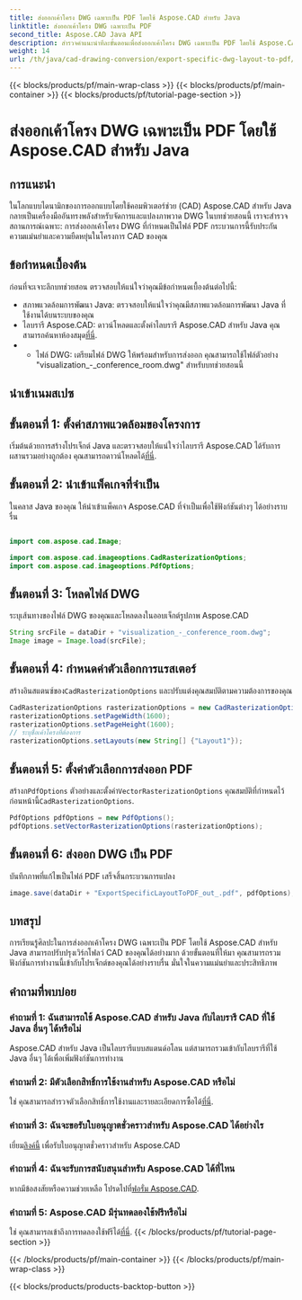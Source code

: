 ```yaml
---
title: ส่งออกเค้าโครง DWG เฉพาะเป็น PDF โดยใช้ Aspose.CAD สำหรับ Java
linktitle: ส่งออกเค้าโครง DWG เฉพาะเป็น PDF
second_title: Aspose.CAD Java API
description: สำรวจคำแนะนำทีละขั้นตอนเพื่อส่งออกเค้าโครง DWG เฉพาะเป็น PDF โดยใช้ Aspose.CAD สำหรับ Java เพิ่มประสิทธิภาพเวิร์กโฟลว์ CAD ของคุณได้อย่างง่ายดาย
weight: 14
url: /th/java/cad-drawing-conversion/export-specific-dwg-layout-to-pdf/
---
```


{{< blocks/products/pf/main-wrap-class >}}
{{< blocks/products/pf/main-container >}}
{{< blocks/products/pf/tutorial-page-section >}}

# ส่งออกเค้าโครง DWG เฉพาะเป็น PDF โดยใช้ Aspose.CAD สำหรับ Java

## การแนะนำ

ในโลกแบบไดนามิกของการออกแบบโดยใช้คอมพิวเตอร์ช่วย (CAD) Aspose.CAD สำหรับ Java กลายเป็นเครื่องมืออันทรงพลังสำหรับจัดการและแปลงภาพวาด DWG ในบทช่วยสอนนี้ เราจะสำรวจสถานการณ์เฉพาะ: การส่งออกเค้าโครง DWG ที่กำหนดเป็นไฟล์ PDF กระบวนการนี้รับประกันความแม่นยำและความยืดหยุ่นในโครงการ CAD ของคุณ

## ข้อกำหนดเบื้องต้น

ก่อนที่จะเจาะลึกบทช่วยสอน ตรวจสอบให้แน่ใจว่าคุณมีข้อกำหนดเบื้องต้นต่อไปนี้:

- สภาพแวดล้อมการพัฒนา Java: ตรวจสอบให้แน่ใจว่าคุณมีสภาพแวดล้อมการพัฒนา Java ที่ใช้งานได้บนระบบของคุณ
-  ไลบรารี Aspose.CAD: ดาวน์โหลดและตั้งค่าไลบรารี Aspose.CAD สำหรับ Java คุณสามารถค้นหาห้องสมุด[ที่นี่](https://releases.aspose.com/cad/java/).
- - ไฟล์ DWG: เตรียมไฟล์ DWG ให้พร้อมสำหรับการส่งออก คุณสามารถใช้ไฟล์ตัวอย่าง "visualization_-_conference_room.dwg" สำหรับบทช่วยสอนนี้

## นำเข้าเนมสเปซ

## ขั้นตอนที่ 1: ตั้งค่าสภาพแวดล้อมของโครงการ

เริ่มต้นด้วยการสร้างโปรเจ็กต์ Java และตรวจสอบให้แน่ใจว่าไลบรารี Aspose.CAD ได้รับการผสานรวมอย่างถูกต้อง คุณสามารถดาวน์โหลดได้[ที่นี่](https://releases.aspose.com/cad/java/).

## ขั้นตอนที่ 2: นำเข้าแพ็คเกจที่จำเป็น

ในคลาส Java ของคุณ ให้นำเข้าแพ็คเกจ Aspose.CAD ที่จำเป็นเพื่อใช้ฟังก์ชันต่างๆ ได้อย่างราบรื่น

```java

import com.aspose.cad.Image;

import com.aspose.cad.imageoptions.CadRasterizationOptions;
import com.aspose.cad.imageoptions.PdfOptions;
```

## ขั้นตอนที่ 3: โหลดไฟล์ DWG

ระบุเส้นทางของไฟล์ DWG ของคุณและโหลดลงในออบเจ็กต์รูปภาพ Aspose.CAD

```java
String srcFile = dataDir + "visualization_-_conference_room.dwg";
Image image = Image.load(srcFile);
```

## ขั้นตอนที่ 4: กำหนดค่าตัวเลือกการแรสเตอร์

 สร้างอินสแตนซ์ของ`CadRasterizationOptions` และปรับแต่งคุณสมบัติตามความต้องการของคุณ

```java
CadRasterizationOptions rasterizationOptions = new CadRasterizationOptions();
rasterizationOptions.setPageWidth(1600);
rasterizationOptions.setPageHeight(1600);
// ระบุชื่อเค้าโครงที่ต้องการ
rasterizationOptions.setLayouts(new String[] {"Layout1"});
```

## ขั้นตอนที่ 5: ตั้งค่าตัวเลือกการส่งออก PDF

 สร้างก`PdfOptions` ตัวอย่างและตั้งค่า`VectorRasterizationOptions` คุณสมบัติที่กำหนดไว้ก่อนหน้านี้`CadRasterizationOptions`.

```java
PdfOptions pdfOptions = new PdfOptions();
pdfOptions.setVectorRasterizationOptions(rasterizationOptions);
```

## ขั้นตอนที่ 6: ส่งออก DWG เป็น PDF

บันทึกภาพที่แก้ไขเป็นไฟล์ PDF เสร็จสิ้นกระบวนการแปลง

```java
image.save(dataDir + "ExportSpecificLayoutToPDF_out_.pdf", pdfOptions);
```

## บทสรุป

การเรียนรู้ศิลปะในการส่งออกเค้าโครง DWG เฉพาะเป็น PDF โดยใช้ Aspose.CAD สำหรับ Java สามารถปรับปรุงเวิร์กโฟลว์ CAD ของคุณได้อย่างมาก ด้วยขั้นตอนที่ให้มา คุณสามารถรวมฟังก์ชันการทำงานนี้เข้ากับโปรเจ็กต์ของคุณได้อย่างราบรื่น มั่นใจในความแม่นยำและประสิทธิภาพ

## คำถามที่พบบ่อย

### คำถามที่ 1: ฉันสามารถใช้ Aspose.CAD สำหรับ Java กับไลบรารี CAD ที่ใช้ Java อื่นๆ ได้หรือไม่

Aspose.CAD สำหรับ Java เป็นไลบรารีแบบสแตนด์อโลน แต่สามารถรวมเข้ากับไลบรารีที่ใช้ Java อื่นๆ ได้เพื่อเพิ่มฟังก์ชันการทำงาน

### คำถามที่ 2: มีตัวเลือกสิทธิ์การใช้งานสำหรับ Aspose.CAD หรือไม่

 ใช่ คุณสามารถสำรวจตัวเลือกสิทธิ์การใช้งานและรายละเอียดการซื้อได้[ที่นี่](https://purchase.aspose.com/buy).

### คำถามที่ 3: ฉันจะขอรับใบอนุญาตชั่วคราวสำหรับ Aspose.CAD ได้อย่างไร

 เยี่ยม[ลิงค์นี้](https://purchase.aspose.com/temporary-license/) เพื่อรับใบอนุญาตชั่วคราวสำหรับ Aspose.CAD

### คำถามที่ 4: ฉันจะรับการสนับสนุนสำหรับ Aspose.CAD ได้ที่ไหน

 หากมีข้อสงสัยหรือความช่วยเหลือ โปรดไปที่[ฟอรั่ม Aspose.CAD](https://forum.aspose.com/c/cad/19).

### คำถามที่ 5: Aspose.CAD มีรุ่นทดลองใช้ฟรีหรือไม่

 ใช่ คุณสามารถเข้าถึงการทดลองใช้ฟรีได้[ที่นี่](https://releases.aspose.com/).
{{< /blocks/products/pf/tutorial-page-section >}}

{{< /blocks/products/pf/main-container >}}
{{< /blocks/products/pf/main-wrap-class >}}

{{< blocks/products/products-backtop-button >}}
